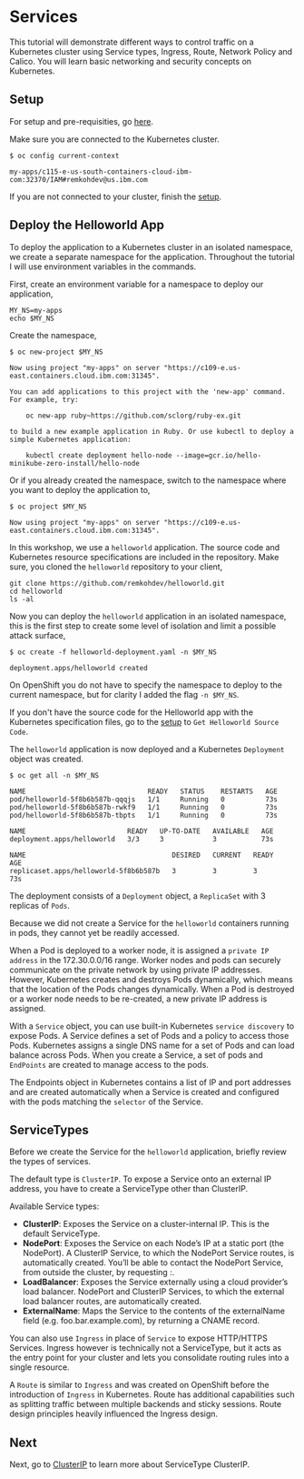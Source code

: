 # Services

This tutorial will demonstrate different ways to control traffic on a Kubernetes cluster using Service types, Ingress, Route, Network Policy and Calico. You will learn basic networking and security concepts on Kubernetes.

## Setup

For setup and pre-requisities, go [here](setup1.md).

Make sure you are connected to the Kubernetes cluster.

```
$ oc config current-context

my-apps/c115-e-us-south-containers-cloud-ibm-com:32370/IAM#remkohdev@us.ibm.com
```

If you are not connected to your cluster, finish the [setup](setup1.md).

## Deploy the Helloworld App

To deploy the application to a Kubernetes cluster in an isolated namespace, we create a separate namespace for the application. Throughout the tutorial I will use environment variables in the commands. 

First, create an environment variable for a namespace to deploy our application,

```console
MY_NS=my-apps
echo $MY_NS
```

Create the namespace,

```console
$ oc new-project $MY_NS

Now using project "my-apps" on server "https://c109-e.us-east.containers.cloud.ibm.com:31345".

You can add applications to this project with the 'new-app' command. For example, try:

    oc new-app ruby~https://github.com/sclorg/ruby-ex.git

to build a new example application in Ruby. Or use kubectl to deploy a simple Kubernetes application:

    kubectl create deployment hello-node --image=gcr.io/hello-minikube-zero-install/hello-node
```

Or if you already created the namespace, switch to the namespace where you want to deploy the application to,

```
$ oc project $MY_NS

Now using project "my-apps" on server "https://c109-e.us-east.containers.cloud.ibm.com:31345".
```

In this workshop, we use a `helloworld` application. The source code and Kubernetes resource specifications are included in the repository. Make sure, you cloned the `helloworld` repository to your client, 

```console
git clone https://github.com/remkohdev/helloworld.git
cd helloworld
ls -al
```

Now you can deploy the `helloworld` application in an isolated namespace, this is the first step to create some level of isolation and limit a possible attack surface,

```console
$ oc create -f helloworld-deployment.yaml -n $MY_NS

deployment.apps/helloworld created
```

On OpenShift you do not have to specify the namespace to deploy to the current namespace, but for clarity I added the flag `-n $MY_NS`.

If you don't have the source code for the Helloworld app with the Kubernetes specification files, go to the [setup](setup1.md) to `Get Helloworld Source Code`.

The `helloworld` application is now deployed and a Kubernetes `Deployment` object was created. 

```console
$ oc get all -n $MY_NS

NAME                              READY   STATUS    RESTARTS   AGE
pod/helloworld-5f8b6b587b-qqqjs   1/1     Running   0          73s
pod/helloworld-5f8b6b587b-rwkf9   1/1     Running   0          73s
pod/helloworld-5f8b6b587b-tbpts   1/1     Running   0          73s

NAME                         READY   UP-TO-DATE   AVAILABLE   AGE
deployment.apps/helloworld   3/3     3            3           73s

NAME                                    DESIRED   CURRENT   READY   AGE
replicaset.apps/helloworld-5f8b6b587b   3         3         3       73s
```

The deployment consists of a `Deployment` object, a `ReplicaSet` with 3 replicas of `Pods`. 

Because we did not create a Service for the `helloworld` containers running in pods, they cannot yet be readily accessed. 

When a Pod is deployed to a worker node, it is assigned a `private IP address` in the 172.30.0.0/16 range. Worker nodes and pods can securely communicate on the private network by using private IP addresses. However, Kubernetes creates and destroys Pods dynamically, which means that the location of the Pods changes dynamically. When a Pod is destroyed or a worker node needs to be re-created, a new private IP address is assigned.

With a `Service` object, you can use built-in Kubernetes `service discovery` to expose Pods. A Service defines a set of Pods and a policy to access those Pods. Kubernetes assigns a single DNS name for a set of Pods and can load balance across Pods. When you create a Service, a set of pods and `EndPoints` are created to manage access to the pods.

The Endpoints object in Kubernetes contains a list of IP and port addresses and are created automatically when a Service is created and configured with the pods matching the `selector` of the Service.

## ServiceTypes

Before we create the Service for the `helloworld` application, briefly review the types of services.

The default type is `ClusterIP`. To expose a Service onto an external IP address, you have to create a ServiceType other than ClusterIP.

Available Service types:

- **ClusterIP**: Exposes the Service on a cluster-internal IP. This is the default ServiceType.
- **NodePort**: Exposes the Service on each Node’s IP at a static port (the NodePort). A ClusterIP Service, to which the NodePort Service routes, is automatically created. You’ll be able to contact the NodePort Service, from outside the cluster, by requesting <NodeIP>:<NodePort>.
- **LoadBalancer**: Exposes the Service externally using a cloud provider’s load balancer. NodePort and ClusterIP Services, to which the external load balancer routes, are automatically created.
- **ExternalName**: Maps the Service to the contents of the externalName field (e.g. foo.bar.example.com), by returning a CNAME record.

You can also use `Ingress` in place of `Service` to expose HTTP/HTTPS Services. Ingress however is technically not a ServiceType, but it acts as the entry point for your cluster and lets you consolidate routing rules into a single resource. 

A `Route` is similar to `Ingress` and was created on OpenShift before the introduction of `Ingress` in Kubernetes. Route has additional capabilities such as splitting traffic between multiple backends and sticky sessions. Route design principles heavily influenced the Ingress design.

## Next

Next, go to [ClusterIP](clusterip.md) to learn more about ServiceType ClusterIP.